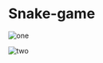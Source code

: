 # Snake-game

![one](https://user-images.githubusercontent.com/17666101/49337363-59344780-f638-11e8-82c0-c8e1326522d8.JPG)

![two](https://user-images.githubusercontent.com/17666101/49337366-694c2700-f638-11e8-8d81-818b9b27b507.JPG)
